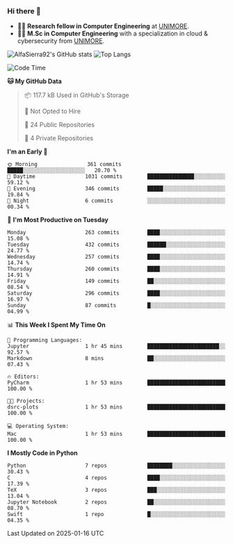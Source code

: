 ### Hi there 👋
- 👨‍💻 **Research fellow in Computer Engineering** at [UNIMORE](https://international.unimore.it/).
- 👨‍🎓 **M.Sc in Computer Engineering** with a specialization in cloud & cybersecurity from [UNIMORE](https://international.unimore.it/).


![AlfaSierra92's GitHub stats](https://github-readme-stats.vercel.app/api?username=AlfaSierra92&theme=nord)
![Top Langs](https://github-readme-stats.vercel.app/api/top-langs/?username=AlfaSierra92&theme=nord&layout=compact)

<!--START_SECTION:waka-->
![Code Time](http://img.shields.io/badge/Code%20Time-213%20hrs%2011%20mins-blue)

**🐱 My GitHub Data** 

> 📦 117.7 kB Used in GitHub's Storage 
 > 
> 🚫 Not Opted to Hire
 > 
> 📜 24 Public Repositories 
 > 
> 🔑 4 Private Repositories 
 > 
**I'm an Early 🐤** 

```text
🌞 Morning                361 commits         █████░░░░░░░░░░░░░░░░░░░░   20.70 % 
🌆 Daytime                1031 commits        ███████████████░░░░░░░░░░   59.12 % 
🌃 Evening                346 commits         █████░░░░░░░░░░░░░░░░░░░░   19.84 % 
🌙 Night                  6 commits           ░░░░░░░░░░░░░░░░░░░░░░░░░   00.34 % 
```
📅 **I'm Most Productive on Tuesday** 

```text
Monday                   263 commits         ████░░░░░░░░░░░░░░░░░░░░░   15.08 % 
Tuesday                  432 commits         ██████░░░░░░░░░░░░░░░░░░░   24.77 % 
Wednesday                257 commits         ████░░░░░░░░░░░░░░░░░░░░░   14.74 % 
Thursday                 260 commits         ████░░░░░░░░░░░░░░░░░░░░░   14.91 % 
Friday                   149 commits         ██░░░░░░░░░░░░░░░░░░░░░░░   08.54 % 
Saturday                 296 commits         ████░░░░░░░░░░░░░░░░░░░░░   16.97 % 
Sunday                   87 commits          █░░░░░░░░░░░░░░░░░░░░░░░░   04.99 % 
```


📊 **This Week I Spent My Time On** 

```text
💬 Programming Languages: 
Jupyter                  1 hr 45 mins        ███████████████████████░░   92.57 % 
Markdown                 8 mins              ██░░░░░░░░░░░░░░░░░░░░░░░   07.43 % 

🔥 Editors: 
PyCharm                  1 hr 53 mins        █████████████████████████   100.00 % 

🐱‍💻 Projects: 
dsrc-plots               1 hr 53 mins        █████████████████████████   100.00 % 

💻 Operating System: 
Mac                      1 hr 53 mins        █████████████████████████   100.00 % 
```

**I Mostly Code in Python** 

```text
Python                   7 repos             ████████░░░░░░░░░░░░░░░░░   30.43 % 
C                        4 repos             ████░░░░░░░░░░░░░░░░░░░░░   17.39 % 
TeX                      3 repos             ███░░░░░░░░░░░░░░░░░░░░░░   13.04 % 
Jupyter Notebook         2 repos             ██░░░░░░░░░░░░░░░░░░░░░░░   08.70 % 
Swift                    1 repo              █░░░░░░░░░░░░░░░░░░░░░░░░   04.35 % 
```




 Last Updated on 2025-01-16 UTC
<!--END_SECTION:waka-->

<!--
**AlfaSierra92/AlfaSierra92** is a ✨ _special_ ✨ repository because its `README.md` (this file) appears on your GitHub profile.

Here are some ideas to get you started:

- 🔭 I’m currently working on ...
- 🌱 I’m currently learning ...
- 👯 I’m looking to collaborate on ...
- 🤔 I’m looking for help with ...
- 💬 Ask me about ...
- 📫 How to reach me: ...
- 😄 Pronouns: ...
- ⚡ Fun fact: ...
-->
